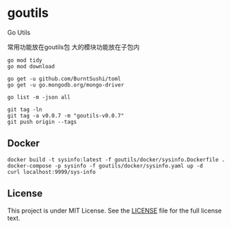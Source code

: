 # goutils

Go Utils

常用功能放在goutils包
大的模块功能放在子包内

```shell
go mod tidy
go mod download

go get -u github.com/BurntSushi/toml
go get -u go.mongodb.org/mongo-driver

go list -m -json all
```

```shell
git tag -ln
git tag -a v0.0.7 -m "goutils-v0.0.7"
git push origin --tags
```

## Docker

```shell
docker build -t sysinfo:latest -f goutils/docker/sysinfo.Dockerfile .
docker-compose -p sysinfo -f goutils/docker/sysinfo.yaml up -d
curl localhost:9999/sys-info

```

## License

This project is under MIT License. See the [LICENSE](LICENSE) file for the full license text.
